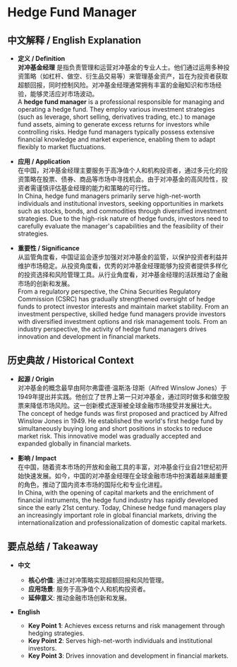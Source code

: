 # Hedge Fund Manager

## 中文解释 / English Explanation

* **定义 / Definition**  
  **对冲基金经理** 是指负责管理和运营对冲基金的专业人士。他们通过运用多种投资策略（如杠杆、做空、衍生品交易等）来管理基金资产，旨在为投资者获取超额回报，同时控制风险。对冲基金经理通常拥有丰富的金融知识和市场经验，能够灵活应对市场波动。  
  A **hedge fund manager** is a professional responsible for managing and operating a hedge fund. They employ various investment strategies (such as leverage, short selling, derivatives trading, etc.) to manage fund assets, aiming to generate excess returns for investors while controlling risks. Hedge fund managers typically possess extensive financial knowledge and market experience, enabling them to adapt flexibly to market fluctuations.

* **应用 / Application**  
  在中国，对冲基金经理主要服务于高净值个人和机构投资者，通过多元化的投资策略在股票、债券、商品等市场中寻找机会。由于对冲基金的高风险性，投资者需谨慎评估基金经理的能力和策略的可行性。  
  In China, hedge fund managers primarily serve high-net-worth individuals and institutional investors, seeking opportunities in markets such as stocks, bonds, and commodities through diversified investment strategies. Due to the high-risk nature of hedge funds, investors need to carefully evaluate the manager's capabilities and the feasibility of their strategies.

* **重要性 / Significance**  
  从监管角度看，中国证监会逐步加强对对冲基金的监管，以保护投资者利益并维护市场稳定。从投资角度看，优秀的对冲基金经理能够为投资者提供多样化的投资选择和风险管理工具。从行业角度看，对冲基金经理的活跃推动了金融市场的创新和发展。  
  From a regulatory perspective, the China Securities Regulatory Commission (CSRC) has gradually strengthened oversight of hedge funds to protect investor interests and maintain market stability. From an investment perspective, skilled hedge fund managers provide investors with diversified investment options and risk management tools. From an industry perspective, the activity of hedge fund managers drives innovation and development in financial markets.

## 历史典故 / Historical Context

* **起源 / Origin**  
  对冲基金的概念最早由阿尔弗雷德·温斯洛·琼斯（Alfred Winslow Jones）于1949年提出并实践。他创立了世界上第一只对冲基金，通过同时做多和做空股票来降低市场风险。这一创新模式逐渐被全球金融市场接受并发展壮大。  
  The concept of hedge funds was first proposed and practiced by Alfred Winslow Jones in 1949. He established the world's first hedge fund by simultaneously buying long and short positions in stocks to reduce market risk. This innovative model was gradually accepted and expanded globally in financial markets.

* **影响 / Impact**  
  在中国，随着资本市场的开放和金融工具的丰富，对冲基金行业自21世纪初开始快速发展。如今，中国的对冲基金经理在全球金融市场中扮演着越来越重要的角色，推动了国内资本市场的国际化和专业化进程。  
  In China, with the opening of capital markets and the enrichment of financial instruments, the hedge fund industry has rapidly developed since the early 21st century. Today, Chinese hedge fund managers play an increasingly important role in global financial markets, driving the internationalization and professionalization of domestic capital markets.

## 要点总结 / Takeaway

* **中文**  
  - **核心价值**: 通过对冲策略实现超额回报和风险管理。
  - **应用场景**: 服务于高净值个人和机构投资者。
  - **延伸意义**: 推动金融市场创新和发展。

* **English**  
  - **Key Point 1**: Achieves excess returns and risk management through hedging strategies.
  - **Key Point 2**: Serves high-net-worth individuals and institutional investors.
  - **Key Point 3**: Drives innovation and development in financial markets.